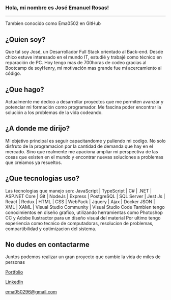 ### Hola, mi nombre es José Emanuel Rosas!
----------------------
Tambien conocido como Ema0502 en GitHub

**¿Quien soy?**
----------------------
Que tal soy José, un Desarrollador Full Stack orientado al Back-end. Desde chico estuve interesado en el mundo IT, estudié y trabajé como técnico en reparación de PC. Hoy tengo mas de 700horas de codeo gracias al Bootcamp de soyHenry, mi motivación mas grande fue mi acercamiento al código.

**¿Que hago?**
----------------------
Actualmente me dedico a desarrollar proyectos que me permiten avanzar y potenciar mi formación como programador. Me fascina poder encontrar la solución a los problemas de la vida codeando.

**¿A donde me dirijo?**
----------------------
Mi objetivo principal es seguir capacitandome y puliendo mi codigo.
No solo disfruto de la programacion por la cantidad de demanda que hay en el mercado. Sino que realmente me apaciona ampliar mi perspectiva de las cosas que existen en el mundo y encontrar nuevas soluciones a problemas que creiamos ya resueltos.

**¿Que tecnologias uso?**
----------------------
Las tecnologias que manejo son:
JavaScript | TypeScript | C# | .NET | ASP.NET Core | Git | NodeJs | Express | PostgreSQL | SQL Server |  Jest Js | React | Redux | HTML | CSS | WebPack | Jquery | Ajax | Docker
JSON | XML | XAML | Visual Studio Community | Visual Studio Code
Tambien tengo conocimientos en diseño grafico, utilizando herramientas como Photoshop CC y Adobe Ilustractor para un diseño visual del material
Por ultimo tengo experiencia como tecnico de computadoras, resolucion de problemas, compartibilidad y optimizacion del sistema.

**No dudes en contactarme**
----------------------
Juntos podemos realizar un gran proyecto que cambie la vida de miles de personas

[Portfolio](https://new-portfolio-mauve-nine.vercel.app/)

[LinkedIn](https://www.linkedin.com/in/jose-emanuel-rosas/)

ema050296@gmail.com
<!--
**Ema0502/Ema0502** is a ✨ _special_ ✨ repository because its `README.md` (this file) appears on your GitHub profile.

Here are some ideas to get you started:

- 🔭 I’m currently working on ...
- 🌱 I’m currently learning ...
- 👯 I’m looking to collaborate on ...
- 🤔 I’m looking for help with ...
- 💬 Ask me about ...
- 📫 How to reach me: ...
- 😄 Pronouns: ...
- ⚡ Fun fact: ...
-->
